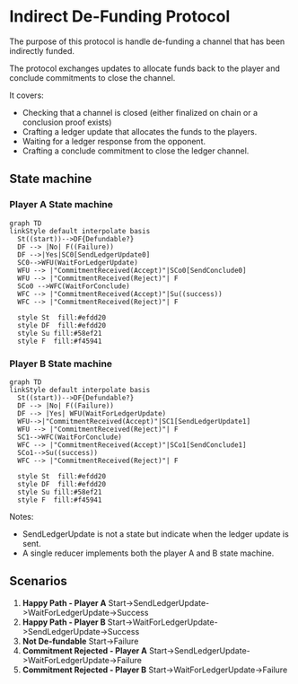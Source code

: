 # Indirect De-Funding Protocol

The purpose of this protocol is handle de-funding a channel that has been indirectly funded.

The protocol exchanges updates to allocate funds back to the player and conclude commitments to close the channel.

It covers:

- Checking that a channel is closed (either finalized on chain or a conclusion proof exists)
- Crafting a ledger update that allocates the funds to the players.
- Waiting for a ledger response from the opponent.
- Crafting a conclude commitment to close the ledger channel.

## State machine

### Player A State machine

```mermaid
graph TD
linkStyle default interpolate basis
  St((start))-->DF{Defundable?}
  DF --> |No| F((Failure))
  DF -->|Yes|SC0[SendLedgerUpdate0]
  SC0-->WFU(WaitForLedgerUpdate)
  WFU --> |"CommitmentReceived(Accept)"|SCo0[SendConclude0]
  WFU --> |"CommitmentReceived(Reject)"| F
  SCo0 -->WFC(WaitForConclude)
  WFC --> |"CommitmentReceived(Accept)"|Su((success))
  WFC --> |"CommitmentReceived(Reject)"| F

  style St  fill:#efdd20
  style DF  fill:#efdd20
  style Su fill:#58ef21
  style F  fill:#f45941
```

### Player B State machine

```mermaid
graph TD
linkStyle default interpolate basis
  St((start))-->DF{Defundable?}
  DF --> |No| F((Failure))
  DF --> |Yes| WFU(WaitForLedgerUpdate)
  WFU-->|"CommitmentReceived(Accept)"|SC1[SendLedgerUpdate1]
  WFU --> |"CommitmentReceived(Reject)"| F
  SC1-->WFC(WaitForConclude)
  WFC --> |"CommitmentReceived(Accept)"|SCo1[SendConclude1]
  SCo1-->Su((success))
  WFC --> |"CommitmentReceived(Reject)"| F

  style St  fill:#efdd20
  style DF  fill:#efdd20
  style Su fill:#58ef21
  style F  fill:#f45941

```

Notes:

- SendLedgerUpdate is not a state but indicate when the ledger update is sent.
- A single reducer implements both the player A and B state machine.

## Scenarios

1. **Happy Path - Player A** Start->SendLedgerUpdate->WaitForLedgerUpdate->Success
2. **Happy Path - Player B** Start->WaitForLedgerUpdate->SendLedgerUpdate->Success
3. **Not De-fundable** Start->Failure
4. **Commitment Rejected - Player A** Start->SendLedgerUpdate->WaitForLedgerUpdate->Failure
5. **Commitment Rejected - Player B** Start->WaitForLedgerUpdate->Failure
